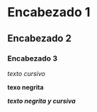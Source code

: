# Encabezado 1
## Encabezado 2
### Encabezado 3

*texto cursivo*

**texo negrita**

***texto negrita y cursiva***
